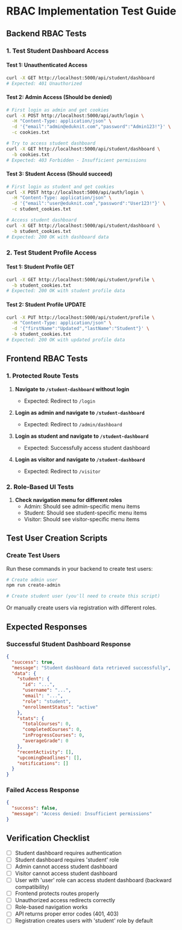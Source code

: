 # RBAC Implementation Test Guide

## Backend RBAC Tests

### 1. Test Student Dashboard Access

#### Test 1: Unauthenticated Access
```bash
curl -X GET http://localhost:5000/api/student/dashboard
# Expected: 401 Unauthorized
```

#### Test 2: Admin Access (Should be denied)
```bash
# First login as admin and get cookies
curl -X POST http://localhost:5000/api/auth/login \
  -H "Content-Type: application/json" \
  -d '{"email":"admin@eduknit.com","password":"Admin123!"}' \
  -c cookies.txt

# Try to access student dashboard
curl -X GET http://localhost:5000/api/student/dashboard \
  -b cookies.txt
# Expected: 403 Forbidden - Insufficient permissions
```

#### Test 3: Student Access (Should succeed)
```bash
# First login as student and get cookies
curl -X POST http://localhost:5000/api/auth/login \
  -H "Content-Type: application/json" \
  -d '{"email":"user@eduknit.com","password":"User123!"}' \
  -c student_cookies.txt

# Access student dashboard
curl -X GET http://localhost:5000/api/student/dashboard \
  -b student_cookies.txt
# Expected: 200 OK with dashboard data
```

### 2. Test Student Profile Access

#### Test 1: Student Profile GET
```bash
curl -X GET http://localhost:5000/api/student/profile \
  -b student_cookies.txt
# Expected: 200 OK with student profile data
```

#### Test 2: Student Profile UPDATE
```bash
curl -X PUT http://localhost:5000/api/student/profile \
  -H "Content-Type: application/json" \
  -d '{"firstName":"Updated","lastName":"Student"}' \
  -b student_cookies.txt
# Expected: 200 OK with updated profile data
```

## Frontend RBAC Tests

### 1. Protected Route Tests

1. **Navigate to `/student-dashboard` without login**
   - Expected: Redirect to `/login`

2. **Login as admin and navigate to `/student-dashboard`**
   - Expected: Redirect to `/admin/dashboard`

3. **Login as student and navigate to `/student-dashboard`**
   - Expected: Successfully access student dashboard

4. **Login as visitor and navigate to `/student-dashboard`**
   - Expected: Redirect to `/visitor`

### 2. Role-Based UI Tests

1. **Check navigation menu for different roles**
   - Admin: Should see admin-specific menu items
   - Student: Should see student-specific menu items
   - Visitor: Should see visitor-specific menu items

## Test User Creation Scripts

### Create Test Users

Run these commands in your backend to create test users:

```bash
# Create admin user
npm run create-admin

# Create student user (you'll need to create this script)
```

Or manually create users via registration with different roles.

## Expected Responses

### Successful Student Dashboard Response
```json
{
  "success": true,
  "message": "Student dashboard data retrieved successfully",
  "data": {
    "student": {
      "id": "...",
      "username": "...",
      "email": "...",
      "role": "student",
      "enrollmentStatus": "active"
    },
    "stats": {
      "totalCourses": 0,
      "completedCourses": 0,
      "inProgressCourses": 0,
      "averageGrade": 0
    },
    "recentActivity": [],
    "upcomingDeadlines": [],
    "notifications": []
  }
}
```

### Failed Access Response
```json
{
  "success": false,
  "message": "Access denied: Insufficient permissions"
}
```

## Verification Checklist

- [ ] Student dashboard requires authentication
- [ ] Student dashboard requires 'student' role
- [ ] Admin cannot access student dashboard
- [ ] Visitor cannot access student dashboard
- [ ] User with 'user' role can access student dashboard (backward compatibility)
- [ ] Frontend protects routes properly
- [ ] Unauthorized access redirects correctly
- [ ] Role-based navigation works
- [ ] API returns proper error codes (401, 403)
- [ ] Registration creates users with 'student' role by default

